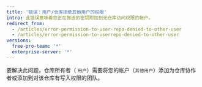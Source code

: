 ```yaml
---
title: '错误：用户/仓库拒绝其他用户的权限'
intro: 此错误意味着您正在推送的密钥附加到无仓库访问权限的帐户。
redirect_from:
  - /articles/error-permission-to-user-repo-denied-to-other-user
  - /articles/error-permission-to-userrepo-denied-to-other-user
versions:
  free-pro-team: '*'
  enterprise-server: '*'
---
```


要解决此问题，仓库所有者（ `用户`）需要将您的帐户（`其他用户`）添加为仓库协作者或添加到对该仓库有写入权限的团队。
